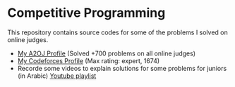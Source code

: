 # Competitive Programming

This repository contains source codes for some of the problems I solved on online judges. 

* [My A2OJ Profile](https://a2oj.com/profile?Username=ayman96) (Solved +700 problems on all online judges)
* [My Codeforces Profile](http://codeforces.com/profile/_AymanSalah) (Max rating: expert, 1674)
* Recorde some videos to explain solutions for some problems for juniors (in Arabic) [Youtube playlist](https://www.youtube.com/playlist?list=PLj1Mu2IzgNfNou5a3EANQKcKrW9iOtpTH)
